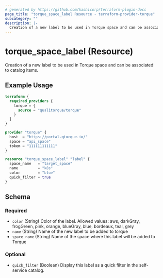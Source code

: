 ```yaml
---
# generated by https://github.com/hashicorp/terraform-plugin-docs
page_title: "torque_space_label Resource - terraform-provider-torque"
subcategory: ""
description: |-
  Creation of a new label to be used in Torque space and can be associated to catalog items.
---
```


# torque_space_label (Resource)

Creation of a new label to be used in Torque space and can be associated to catalog items.

## Example Usage

```terraform
terraform {
  required_providers {
    torque = {
      source = "qualitorque/torque"
    }
  }
}

provider "torque" {
  host  = "https://portal.qtorque.io/"
  space = "api_space"
  token = "111111111111"
}

resource "torque_space_label" "label" {
  space_name   = "target_space"
  name         = "k8s"
  color        = "blue"
  quick_filter = true
}
```

<!-- schema generated by tfplugindocs -->
## Schema

### Required

- `color` (String) Color of the label. Allowed values: aws, darkGray, frogGreen, pink, orange, blueGray, blue, bordeaux, teal, grey
- `name` (String) Name of the new label to be added to torque
- `space_name` (String) Name of the space where this label will be added to Torque

### Optional

- `quick_filter` (Boolean) Display this label as a quick filter in the self-service catalog.
